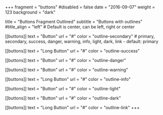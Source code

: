 +++
fragment = "buttons"
#disabled = false
date = "2016-09-07"
weight = 123
background = "dark"

title = "Buttons Fragment Outlined"
subtitle = "Buttons with outlines"
#title_align = "left" # Default is center, can be left, right or center

[[buttons]]
  text = "Button"
  url = "#"
  color = "outline-secondary" # primary, secondary, success, danger, warning, info, light, dark, link - default: primary

[[buttons]]
  text = "Long Button"
  url = "#"
  color = "outline-success"

[[buttons]]
  text = "Button"
  url = "#"
  color = "outline-danger"

[[buttons]]
  text = "Button"
  url = "#"
  color = "outline-warning"

[[buttons]]
  text = "Long Button"
  url = "#"
  color = "outline-info"

[[buttons]]
  text = "Button"
  url = "#"
  color = "outline-light"

[[buttons]]
  text = "Button"
  url = "#"
  color = "outline-dark"

[[buttons]]
  text = "Long Button"
  url = "#"
  color = "outline-link"
+++
